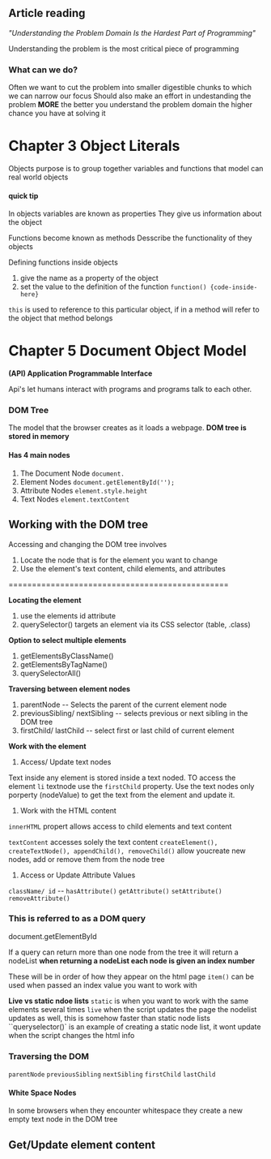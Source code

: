 ## Article reading
_"Understanding the Problem Domain Is the Hardest Part of Programming"_

Understanding the problem is the most critical piece of programming


### What can we do?
Often we want to cut the problem into smaller digestible chunks to which we can narrow our focus
Should also make an effort in undestanding the problem **MORE** the better you understand the problem domain the higher chance you have at solving it



# Chapter 3 Object Literals

Objects purpose is to group together variables and functions that model can real world objects

#### quick tip
In objects variables are known as properties 
They give us information about the object

Functions become known as methods
Desscribe the functionality of they objects 

Defining functions inside objects
1. give the name as a property of the object
1. set the value to the definition of the function `function() {code-inside-here}`

`this` is used to reference to this particular object, if in a method will refer to the object that method belongs

# Chapter 5 Document Object Model

**(API) Application Programmable Interface** 

Api's let humans interact with programs and  programs talk to each other.

### DOM Tree
The model that the browser creates as it loads a webpage. **DOM tree is stored in memory**

#### Has 4 main nodes
1. The Document Node  `document.`
1. Element Nodes  `document.getElementById('');`
1. Attribute Nodes  `element.style.height`
1. Text Nodes   `element.textContent`


## Working with the DOM tree

Accessing and changing the DOM tree involves
1. Locate the node that is for the element you want to change
1. Use the element's text content, child elements, and attributes

===============================================

**Locating the element**
1. use the elements id attribute
1. querySelector() targets an element via its CSS selector (table, .class) 

**Option to select multiple elements**
1. getElementsByClassName()
1. getElementsByTagName()
1. querySelectorAll()

**Traversing between element nodes**
1. parentNode -- Selects the parent of the current element node  
1. previousSibling/ nextSibling -- selects previous or next sibling in the DOM tree
1. firstChild/ lastChild -- select first or last child of current element

**Work with the element**
1. Access/ Update text nodes 

Text inside any element is stored inside a text noded. TO access the element `li` textnode use the `firstChild` property. 
Use the text nodes only porperty (nodeValue) to get the text from the element and update it.

1. Work with the HTML content

`innerHTML` propert allows access to child elements and text content

`textContent` accesses solely the text content
 `createElement(), createTextNode(), appendChild(), removeChild()` allow youcreate new nodes, add or remove them from the node tree 

1. Access or Update Attribute Values  

`className/ id` -- `hasAttribute()` `getAttribute()` `setAttribute()` `removeAttribute()`

### This is referred to as a DOM query
document.getElementById

If a query can return more than one node from the tree it will return a nodeList 
**when returning a nodeList each node is given an index number** 

These will be in order of how they appear on the html page
`item()` can be used when passed an index value you want to work with

**Live vs static ndoe lists**
`static` is when you want to work with the same elements several times
`live` when the script updates the page the nodelist updates as well, this is somehow faster than static node lists
``queryselector()` is an example of creating a static node list, it wont update when the script changes the html info


### Traversing the DOM
`parentNode` `previousSibling` `nextSibling` `firstChild` `lastChild`
#### White Space Nodes
In some browsers when they encounter whitespace they create a new empty text node in the DOM tree

## Get/Update element content 









